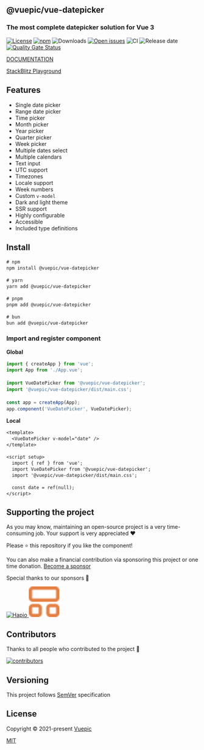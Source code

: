 ## @vuepic/vue-datepicker


### The most complete datepicker solution for Vue 3

[![License](https://img.shields.io/npm/l/@vuepic/vue-datepicker)](https://github.com/Vuepic/vue-datepicker/blob/main/LICENSE) [![npm](https://img.shields.io/npm/v/@vuepic/vue-datepicker)](https://www.npmjs.com/package/@vuepic/vue-datepicker) ![Downloads](https://img.shields.io/npm/dm/@vuepic/vue-datepicker) [![Open issues](https://img.shields.io/github/issues-raw/Vuepic/vue-datepicker)](https://github.com/Vuepic/vue-datepicker/issues) ![CI](https://img.shields.io/github/actions/workflow/status/Vuepic/vue-datepicker/node.js.yml?branch=main&label=CI) ![Release date](https://img.shields.io/github/release-date/Vuepic/vue-datepicker)
[![Quality Gate Status](https://sonarcloud.io/api/project_badges/measure?project=Vuepic_vue-datepicker&metric=alert_status)](https://sonarcloud.io/summary/new_code?id=Vuepic_vue-datepicker)




[DOCUMENTATION](https://vue3datepicker.com/)


[StackBlitz Playground](https://stackblitz.com/edit/vuepic-vue-datepicker?file=src%2Fcomponents%2FPlayground.vue)

## Features

- Single date picker
- Range date picker
- Time picker
- Month picker
- Year picker
- Quarter picker
- Week picker
- Multiple dates select
- Multiple calendars
- Text input
- UTC support
- Timezones
- Locale support
- Week numbers
- Custom `v-model`
- Dark and light theme
- SSR support
- Highly configurable
- Accessible
- Included type definitions

## Install

```shell
# npm
npm install @vuepic/vue-datepicker

# yarn
yarn add @vuepic/vue-datepicker

# pnpm
pnpm add @vuepic/vue-datepicker

# bun
bun add @vuepic/vue-datepicker
```

### Import and register component

**Global**

```js
import { createApp } from 'vue';
import App from './App.vue';

import VueDatePicker from '@vuepic/vue-datepicker';
import '@vuepic/vue-datepicker/dist/main.css';

const app = createApp(App);
app.component('VueDatePicker', VueDatePicker);
```

**Local**

```vue
<template>
  <VueDatePicker v-model="date" />
</template>

<script setup>
  import { ref } from 'vue';
  import VueDatePicker from '@vuepic/vue-datepicker';
  import '@vuepic/vue-datepicker/dist/main.css';

  const date = ref(null);
</script>
```

## Supporting the project

As you may know, maintaining an open-source project is a very time-consuming job. Your support is very appreciated ❤️

Please ⭐️ this repository if you like the component!

You can also make a financial contribution via sponsoring this project or one time donation. [Become a sponsor](https://github.com/sponsors/Vuepic)

Special thanks to our sponsors 🙏

<a href="https://hapio.io/" target="_blank">
    <img src="https://avatars.githubusercontent.com/u/99868704?s=200&v=4" width="80" alt="Hapio">
</a>

<a href="https://datagridvue.com/" target="_blank">
    <img src="https://raw.githubusercontent.com/nruffing/data-grid-vue/049baf296f814e3b03faf48632a7508305e14ffc/vuepress/.vuepress/public/favicon.svg" width="80" alt="Data Grid Vue
">
</a>

## Contributors

Thanks to all people who contributed to the project 🙏

<a href="https://github.com/Vuepic/vue-datepicker/graphs/contributors">
  <img src="https://contrib.rocks/image?repo=Vuepic/vue-datepicker" alt="contributors" />
</a>

## Versioning

This project follows [SemVer](https://semver.org) specification

## License

Copyright © 2021-present [Vuepic](https://github.com/Vuepic)

[MIT](https://github.com/Vuepic/vue-datepicker/blob/master/LICENSE)
